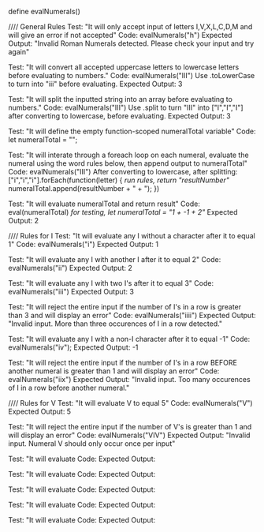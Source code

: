 define evalNumerals()

//// General Rules
Test: "It will only accept input of letters I,V,X,L,C,D,M and will give an error if not accepted"
Code: evalNumerals("h")
Expected Output: "Invalid Roman Numerals detected. Please check your input and try again"

Test: "It will convert all accepted uppercase letters to lowercase letters before evaluating to numbers."
Code: evalNumerals("III")
Use .toLowerCase to turn into "iii" before evaluating.
Expected Output: 3

Test: "It will split the inputted string into an array before evaluating to numbers."
Code: evalNumerals("III")
Use .split to turn "III" into ["I","I","I"] after converting to lowercase, before evaluating.
Expected Output: 3

Test: "It will define the empty function-scoped numeralTotal variable"
Code: let numeralTotal = "";

Test: "It will interate through a foreach loop on each numeral, evaluate the numeral using the word rules below, then append output to numeralTotal"
Code: evalNumerals("III")
After converting to lowercase, after splitting: 
["i","i","i"].forEach(function(letter) {
  *run rules, return "resultNumber"*
  numeralTotal.append(resultNumber + " + ");
})

Test: "It will evaluate numeralTotal and return result"
Code: eval(numeralTotal)
 *for testing, let numeralTotal = "1 + -1 + 2"*
Expected Output: 2


//// Rules for I
Test: "It will evaluate any I without a character after it to equal 1"
Code: evalNumerals("i")
Expected Output: 1

Test: "It will evaluate any I with another I after it to equal 2"
Code: evalNumerals("ii")
Expected Output: 2

Test: "It will evaluate any I with two I's after it to equal 3"
Code: evalNumerals("iii")
Expected Output: 3

Test: "It will reject the entire input if the number of I's in a row is greater than 3 and will display an error"
Code: evalNumerals("iiii")
Expected Output: "Invalid input. More than three occurences of I in a row detected."

Test: "It will evaluate any I with a non-I character after it to equal -1"
Code: evalNumerals("iv");
Expected Output: -1

Test: "It will reject the entire input if the number of I's in a row BEFORE another numeral is greater than 1 and will display an error"
Code: evalNumerals("iix")
Expected Output: "Invalid input. Too many occurences of I in a row before another numeral."


//// Rules for V
Test: "It will evaluate V to equal 5"
Code: evalNumerals("V")
Expected Output: 5

Test: "It will reject the entire input if the number of V's is greater than 1 and will display an error"
Code: evalNumerals("VIV")
Expected Output: "Invalid input. Numeral V should only occur once per input"

Test: "It will evaluate 
Code:
Expected Output:

Test: "It will evaluate 
Code:
Expected Output:

Test: "It will evaluate 
Code:
Expected Output:

Test: "It will evaluate 
Code:
Expected Output:

Test: "It will evaluate 
Code:
Expected Output: